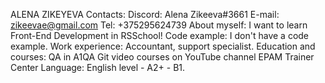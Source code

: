 ALENA ZIKEYEVA
Contacts:
Discord: Alena Zikeeva#3661
E-mail: zikeevae@gmail.com
Tel: +375295624739
About myself:
I want to learn Front-End Development in RSSchool!
Code example:
I don't have a code example.
Work experience:
Accountant, support specialist.
Education and courses:
QA in A1QA
Git video courses on YouTube channel EPAM Trainer Center
Language:
English level - A2+ - B1.
